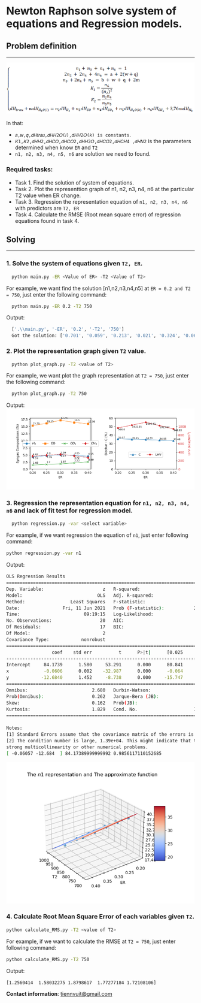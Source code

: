 # Newton Raphson solve system of equations and Regression models.

## Problem definition
----
![System of equations](images/system_equations.png)

In that:
- `𝑎,𝑤,𝑞,𝑑𝐻𝑡𝑟𝑎𝑢,𝑑𝐻𝐻2𝑂(𝑙),𝑑𝐻𝐻2𝑂(𝑘) is constants`.
- `𝐾1,𝐾2,𝑑𝐻𝐻2,𝑑𝐻𝐶𝑂,𝑑𝐻𝐶𝑂2,𝑑𝐻𝐻2𝑂,𝑑𝐻𝐶𝑂2,𝑑𝐻𝐶𝐻4 ,𝑑𝐻𝑁2` is the parameters determined when know `ER` and `T2`
- `n1, n2, n3, n4, n5, n6` are solution we need to found.

### Required tasks:
- Task 1. Find the solution of system of equations.
- Task 2. Plot the representtion graph of n1, n2, n3, n4, n6 at the particular T2 value when ER change.
- Task 3. Regression the representation equation of `n1, n2, n3, n4, n6` with predictors are `T2, ER`
- Task 4. Calculate the RMSE (Root mean square error) of regression equations found in task 4.

## Solving
-----
### 1. Solve the system of equations given ```T2, ER```.
```bash
  python main.py -ER <Value of ER> -T2 <Value of T2>
```
For example, we want find the solution [n1,n2,n3,n4,n5] at `ER = 0.2 and T2 = 750`, just enter the following command:
```bash
  python main.py -ER 0.2 -T2 750
```
Output:
```bash
  ['.\\main.py', '-ER', '0.2', '-T2', '750']
  Got the solution: ['0.701', '0.059', '0.213', '0.021', '0.324', '0.065']
```

### 2. Plot the representation graph given `T2` value.
```bash
  python plot_graph.py -T2 <value of T2>
```
For example, we want plot the graph representation at `T2 = 750`, just enter the following command:
```bash
  python plot_graph.py -T2 750
```
Output:
![Example plot graph](images/example_plot_graph.png)

### 3. Regression the representation equation for `n1, n2, n3, n4, n6` and lack of fit test for regression model.
```bash
  python regression.py -var <select variable>
  ```
  For example, if we want regression the equation of `n1`, just enter following command:
  ```bash
  python regression.py -var n1
  ```
  Output:
  ```bash
  OLS Regression Results
  ==============================================================================
  Dep. Variable:                      z   R-squared:                       0.986
  Model:                            OLS   Adj. R-squared:                  0.984
  Method:                 Least Squares   F-statistic:                     582.3
  Date:                Fri, 11 Jun 2021   Prob (F-statistic):           2.20e-16
  Time:                        09:19:15   Log-Likelihood:                -11.181
  No. Observations:                  20   AIC:                             28.36
  Df Residuals:                      17   BIC:                             31.35
  Df Model:                           2
  Covariance Type:            nonrobust
  ==============================================================================
                   coef    std err          t      P>|t|      [0.025      0.975]
  ------------------------------------------------------------------------------
  Intercept     84.1739      1.580     53.291      0.000      80.841      87.506
  x             -0.0606      0.002    -32.987      0.000      -0.064      -0.057
  y            -12.6840      1.452     -8.738      0.000     -15.747      -9.621
  ==============================================================================
  Omnibus:                        2.680   Durbin-Watson:                   1.932
  Prob(Omnibus):                  0.262   Jarque-Bera (JB):                1.230
  Skew:                           0.162   Prob(JB):                        0.541
  Kurtosis:                       1.829   Cond. No.                     1.39e+04
  ==============================================================================

  Notes:
  [1] Standard Errors assume that the covariance matrix of the errors is correctly specified.
  [2] The condition number is large, 1.39e+04. This might indicate that there are
  strong multicollinearity or other numerical problems.
  [ -0.06057 -12.684  ] 84.17389999999992 0.9856117110152685
```
![Example regression](images/example_regression.png)


### 4. Calculate Root Mean Square Error of each variables given `T2`.
```bash
python calculate_RMS.py -T2 <value of T2>
```
For example, if we want to calculate the RMSE at `T2 = 750`, just enter following command:
```bash
python calculate_RMS.py -T2 750
```
Output:
```bash
[1.2560414  1.58032275 1.8798617  1.77277184 1.72108106]
```

<b>Contact information</b>: tiennvuit@gmail.com
